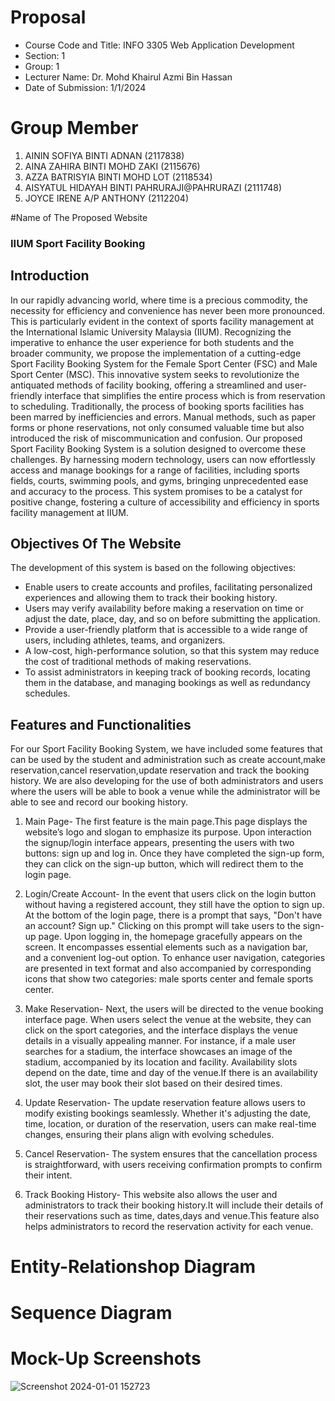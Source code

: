 # Proposal
- Course Code and Title: INFO 3305 Web Application Development
- Section: 1
- Group: 1
- Lecturer Name: Dr. Mohd Khairul Azmi Bin Hassan
- Date of Submission: 1/1/2024

# Group Member
1. AININ SOFIYA BINTI ADNAN (2117838)
2. AINA ZAHIRA BINTI MOHD ZAKI (2115676)
3. AZZA BATRISYIA BINTI MOHD LOT (2118534)
4. AISYATUL HIDAYAH BINTI PAHRURAJI@PAHRURAZI (2111748)
5. JOYCE IRENE A/P ANTHONY (2112204)

#Name of The Proposed Website
### IIUM Sport Facility Booking 
## Introduction
In our rapidly advancing world, where time is a precious commodity, the necessity for efficiency and convenience has never been more pronounced. This is particularly evident in the context of sports facility management at the International Islamic University Malaysia (IIUM). Recognizing the imperative to enhance the user experience for both students and the broader community, we propose the implementation of a cutting-edge Sport Facility Booking System for the Female Sport Center (FSC) and Male Sport Center (MSC). This innovative system seeks to revolutionize the antiquated methods of facility booking, offering a streamlined and user-friendly interface that simplifies the entire process which is from reservation to scheduling.
Traditionally, the process of booking sports facilities has been marred by inefficiencies and errors. Manual methods, such as paper forms or phone reservations, not only consumed valuable time but also introduced the risk of miscommunication and confusion. Our proposed Sport Facility Booking System is a solution designed to overcome these challenges. By harnessing modern technology, users can now effortlessly access and manage bookings for a range of facilities, including sports fields, courts, swimming pools, and gyms, bringing unprecedented ease and accuracy to the process. This system promises to be a catalyst for positive change, fostering a culture of accessibility and efficiency in sports facility management at IIUM.

## Objectives Of The Website
The development of this system is based on the following objectives:

- Enable users to create accounts and profiles, facilitating personalized experiences and allowing them to track their booking history.
- Users may verify availability before making a reservation on time or adjust the date, place, day, and so on before submitting the application.
- Provide a user-friendly platform that is accessible to a wide range of users, including athletes, teams, and organizers.
- A low-cost, high-performance solution, so that this system may reduce the cost of traditional methods of making reservations.
- To assist administrators in keeping track of booking records, locating them in the database, and managing bookings as well as redundancy schedules.
  
## Features and Functionalities
For our Sport Facility Booking System, we have included some features that can be used by the student and administration such as create account,make reservation,cancel reservation,⁠update reservation and  ⁠track the booking history. We are also developing for the use of both administrators and users where the users will be able to book a venue while the administrator will be able to see and record our booking history.

1. Main Page-
The first feature is the main page.This page displays the website’s logo and slogan to emphasize its purpose. Upon interaction the signup/login interface  appears, presenting the users with two buttons: sign up and log in. Once they have completed the sign-up form, they can click on the sign-up button, which will redirect them to the login page.


2. Login/Create Account-
In the event that users click on the login button without having a registered account, they still have the option to sign up. At the bottom of the login page, there is a prompt that says, "Don't have an account? Sign up." Clicking on this prompt will take users to the sign-up page. Upon logging in, the homepage gracefully appears on the screen. It encompasses essential elements such as a navigation bar, and a convenient log-out option.  To enhance user navigation, categories are presented in text format and also accompanied by corresponding icons that show two categories: male sports center and female sports center.

3. Make Reservation-
Next, the users will be directed to the venue booking interface page. When users select the venue at the website, they can click on the sport categories, and the interface displays the venue details in a visually appealing manner. For instance, if a male user searches for a stadium, the interface showcases an image of the stadium, accompanied by its location and facility. Availability slots depend on the date, time and day of the venue.If there is an availability slot, the user may book their slot based on their desired times.

4. Update Reservation-
The update reservation feature allows users to modify existing bookings seamlessly. Whether it's adjusting the date, time, location, or duration of the reservation, users can make real-time changes, ensuring their plans align with evolving schedules.

5. Cancel Reservation-
The system ensures that the cancellation process is straightforward, with users receiving confirmation prompts to confirm their intent.

6. Track Booking History-
This website also allows the user and administrators to track their booking history.It will include their details of their reservations such as time, dates,days and venue.This feature also helps administrators to record the reservation activity for each venue.

# Entity-Relationshop Diagram

# Sequence Diagram

# Mock-Up Screenshots
![Screenshot 2024-01-01 152723](https://github.com/zahirazaki/SportFacilityBooking/assets/147645236/5627b4b1-ddfa-4f16-968a-f28ca3a5967d)






